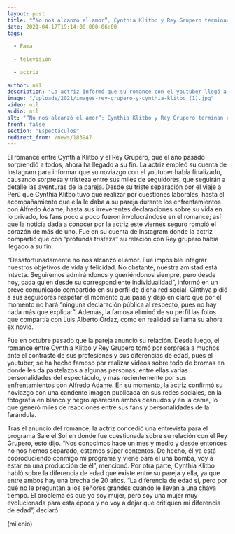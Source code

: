 ```yaml
---
layout: post
title: "“No nos alcanzó el amor”; Cynthia Klitbo y Rey Grupero terminan relación sentimental"
date: 2021-04-17T19:14:00.000-06:00
tags:
  
  - Fama
  
  - television
  
  - actriz
  
author: nil
description: "La actriz informó que su romance con el youtuber llegó a su fin y compartió las razones de la separación. "
image: "/uploads/2021/images-rey-grupero-y-cynthia-klitbo_(1).jpg"
video: nil
audio: nil
alt: "“No nos alcanzó el amor”; Cynthia Klitbo y Rey Grupero terminan relación sentimental"
front: false
section: "Espectáculos"
redirect_from: /news/183947
---
```


El romance entre Cynthia Klitbo y el Rey Grupero, que el año pasado sorprendió a todos, ahora ha llegado a su fin. La actriz empleó su cuenta de Instagram para informar que su noviazgo con el youtuber había finalizado, causando sorpresa y tristeza entre sus miles de seguidores, que seguirán a detalle las aventuras de la pareja. Desde su triste separación por el viaje a Perú que Cynthia Klitbo tuvo que realizar por cuestiones laborales, hasta el acompañamiento que ella le daba a su pareja durante los enfrentamientos con Alfredo Adame, hasta sus irreverentes declaraciones sobre su vida en lo privado, los fans poco a poco fueron involucrándose en el romance; así que la noticia dada a conocer por la actriz este viernes seguro rompió el corazón de más de uno. 
Fue en su cuenta de Instagram donde la actriz compartió que con “profunda tristeza” su relación con Rey grupero había llegado a su fin. 

“Desafortunadamente no nos alcanzó el amor. Fue imposible integrar nuestros objetivos de vida y felicidad. No obstante, nuestra amistad está intacta. Seguiremos admirándonos y queriéndonos siempre, pero desde hoy, cada quien desde su correspondiente individualidad”, informó en un breve comunicado compartido en su perfil de dicha red social. Cinthya pidió a sus seguidores respetar el momento que pasa y dejó en claro que por el momento no hará “ninguna declaración pública al respecto, pues no hay nada más que explicar”. Además, la famosa eliminó de su perfil las fotos que compartía con Luis Alberto Ordaz, como en realidad se llama su ahora ex novio. 

Fue en octubre pasado que la pareja anunció su relación. Desde luego, el romance entre Cynthia Klitbo y Rey Grupero tomó por sorpresa a muchos ante el contraste de sus profesiones y sus diferencias de edad, pues el youtuber, se ha hecho famoso por realizar videos sobre todo de bromas en donde les da pastelazos a algunas personas, entre ellas varias personalidades del espectáculo, y más recientemente por sus enfrentamientos con Alfredo Adame. En su momento, la actriz confirmó su noviazgo con una candente imagen publicada en sus redes sociales, en la fotografía en blanco y negro aparecían ambos desnudos y en la cama, lo que generó miles de reacciones entre sus fans y personalidades de la farándula.

Tras el anuncio del romance, la actriz concedió una entrevista para el programa Sale el Sol en donde fue cuestionada sobre su relación con el Rey Grupero, esto dijo. “Nos conocimos hace un mes y medio y desde entonces no nos hemos separado, estamos súper contentos. De hecho, él ya está coproduciendo conmigo mi programa y viene para él una bomba, voy a estar en una producción de él”, mencionó. Por otra parte, Cynthia Klitbo habló sobre la diferencia de edad que existe entre su pareja y ella, ya que entre ambos hay una brecha de 20 años. “La diferencia de edad sí, pero por qué no le preguntan a los señores grandes cuando le llevan a una chava tiempo. El problema es que yo soy mujer, pero soy una mujer muy evolucionada para esta época y no voy a dejar que critiquen mi diferencia de edad”, declaró. 

(milenio)